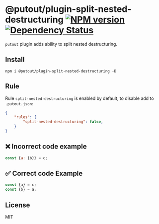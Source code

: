 # @putout/plugin-split-nested-destructuring [![NPM version][NPMIMGURL]][NPMURL] [![Dependency Status][DependencyStatusIMGURL]][DependencyStatusURL]

[NPMIMGURL]:                https://img.shields.io/npm/v/@putout/plugin-split-nested-destructuring.svg?style=flat&longCache=true
[NPMURL]:                   https://npmjs.org/package/@putout/plugin-split-nested-destructuring "npm"

[DependencyStatusURL]:      https://david-dm.org/coderaiser/putout?path=packages/plugin-split-nested-destructuring
[DependencyStatusIMGURL]:   https://david-dm.org/coderaiser/putout.svg?path=packages/plugin-split-nested-destructuring

`putout` plugin adds ability to split nested destructuring.
## Install

```
npm i @putout/plugin-split-nested-destructuring -D
```

## Rule

Rule `split-nested-destructuring` is enabled by default, to disable add to `.putout.json`:

```json
{
    "rules": {
        "split-nested-destructuring": false,
    }
}
```

## ❌ Incorrect code example

```js
const {a: {b}} = c;
```

## ✅ Correct code Example

```js
const {a} = c;
const {b} = a;
```

## License

MIT

